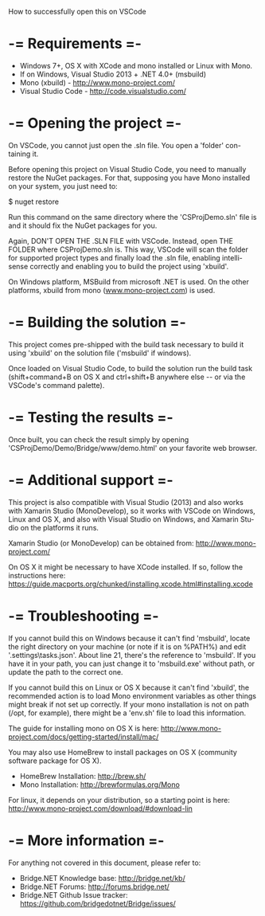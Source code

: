 How to successfully open this on VSCode

-= Requirements =-
==================

- Windows 7+, OS X with XCode and mono installed or Linux with Mono.
- If on Windows, Visual Studio 2013 + .NET 4.0+ (msbuild)
- Mono (xbuild) - http://www.mono-project.com/
- Visual Studio Code - http://code.visualstudio.com/

-= Opening the project =-
=========================

On VSCode, you cannot just open the .sln file. You open a 'folder' con-
taining it.

Before opening this project on Visual Studio Code, you need to manually
restore the NuGet packages. For that, supposing you have Mono installed on
your system, you just need to:

$ nuget restore

Run this command on the same directory where the 'CSProjDemo.sln' file is
and it should fix the NuGet packages for you.

Again, DON'T OPEN THE .SLN FILE with VSCode. Instead, open THE
FOLDER where CSProjDemo.sln is. This way, VSCode will scan the folder for
supported project types and finally load the .sln file, enabling intelli-
sense correctly and enabling you to build the project using 'xbuild'.

On Windows platform, MSBuild from microsoft .NET is used. On the other
platforms, xbuild from mono (www.mono-project.com) is used.

-= Building the solution =-
===========================

This project comes pre-shipped with the build task necessary to build it
using 'xbuild' on the solution file ('msbuild' if windows).

Once loaded on Visual Studio Code, to build the solution run the build
task (shift+command+B on OS X and ctrl+shift+B anywhere else -- or via
the VSCode's command palette).

-= Testing the results =-
=========================

Once built, you can check the result simply by opening
'CSProjDemo/Demo/Bridge/www/demo.html' on your favorite web browser.

-= Additional support =-
========================

This project is also compatible with Visual Studio (2013) and also works
with Xamarin Studio (MonoDevelop), so it works with VSCode on Windows,
Linux and OS X, and also with Visual Studio on Windows, and Xamarin Stu-
dio on the platforms it runs.

Xamarin Studio (or MonoDevelop) can be obtained from:
http://www.mono-project.com/

On OS X it might be necessary to have XCode installed. If so, follow
the instructions here:
https://guide.macports.org/chunked/installing.xcode.html#installing.xcode

-= Troubleshooting =-
=====================

If you cannot build this on Windows because it can't find 'msbuild',
locate the right directory on your machine (or note if it is on %PATH%)
and edit '.settings\tasks.json'. About line 21, there's the reference
to 'msbuild'. If you have it in your path, you can just change it to
'msbuild.exe' without path, or update the path to the correct one.

If you cannot build this on Linux or OS X because it can't find 'xbuild',
the recommended action is to load Mono environment variables as other
things might break if not set up correctly. If your mono installation is
not on path (/opt, for example), there might be a 'env.sh' file to load
this information.

The guide for installing mono on OS X is here:
http://www.mono-project.com/docs/getting-started/install/mac/

You may also use HomeBrew to install packages on OS X (community software
package for OS X).
- HomeBrew Installation: http://brew.sh/
- Mono Installation: http://brewformulas.org/Mono

For linux, it depends on your distribution, so a starting point is here:
http://www.mono-project.com/download/#download-lin

-= More information =-
======================

For anything not covered in this document, please refer to:
- Bridge.NET Knowledge base: http://bridge.net/kb/
- Bridge.NET Forums: http://forums.bridge.net/
- Bridge.NET Github Issue tracker:
  https://github.com/bridgedotnet/Bridge/issues/
